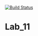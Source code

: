 [![Build Status](https://travis-ci.com/Kirill1210/Lab_11.svg?branch=main)](https://travis-ci.com/Kirill1210/Lab_11)
# Lab_11